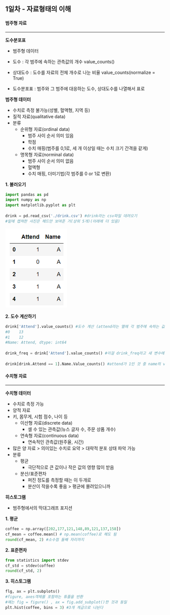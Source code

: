 ## 1일차 - 자료형태의 이해



#### 범주형 자료

---

**도수분포표**

- 범주형 데이터

- 도수 : 각 범주에 속하는 관측값의 개수 value_counts()
- 상대도수  : 도수를 자료의 전체 개수로 나눈 비율 value_counts(normalize = True)
- 도수분포표 : 범주와 그 범주에 대응하는 도수, 상대도수를 나열해서 표로



**범주형 데이터**

- 수치로 측정 불가능(성별, 혈액형, 지역 등)
- 질적 자료(qualitative data)
- 분류
  - 순위형 자료(ordinal data)
    - 범주 사이 순서 의미 있음
    - 학점
    - 수치 매핑(범주를 0,1로, 세 개 이상일 때는 수치 크기 간격을 같게)
  - 명목형 자료(norminal data)
    - 범주 사이 순서 의미 없음
    - 혈액형
    - 수치 매핑, 더미기법(각 범주를 0 or 1로 변환)



**1. 불러오기**

```python
import pandas as pd
import numpy as np
import matplotlib.pyplot as plt

drink = pd.read_csv('./drink.csv') #drink라는 csv파일 데려오기
#밑에 캡쳐한 사진은 헤드만 보여준 거(상위 5개)(아래에 더 있음)
```

![image-20220211001107156](MachineLearning_Code.assets/image-20220211001107156.png)

**2. 도수 계산하기**

```python
drink['Attend'].value_counts() #도수 계산 (attend라는 열에 각 범주에 속하는 값 개수)
#0    13
#1    12
#Name: Attend, dtype: int64

drink_freq = drink['Attend'].value_counts() #이걸 drink_freq라고 새 변수에 넣기

drink[drink.Attend == 1].Name.Value_counts() #attend가 1인 것 중 name의 value_counts하기
```



#### 수치형 자료

---



**수치형 데이터**

- 수치로 측정 가능
- 양적 자료
- 키, 몸무게, 시험 점수, 나이 등
  - 이산형 자료(discrete data)
    - 셀 수 있는 관측값(뉴스 글자 수, 주문 상품 개수)
  - 연속형 자료(continuous data)
    - 연속적인 관측값(원주율, 시간)
- 많은 양 자료 > 의미있는 수치로 요약 > 대략적 분포 상태 파악 가능
- 분류
  - 평균
    - 극단적으로 큰 값이나 작은 값의 영향 많이 받음
  - 분산/표준편차
    - 퍼진 정도를 측정할 때는 이 두개로
    - 분산이 작을수록 좋음 > 평균에 몰려있으니까



**히스토그램**

- 범주형에서의 막대그래프 포지션



**1. 평균**

```python
coffee = np.array([202,177,121,148,89,121,137,158])
cf_mean = coffee.mean() # np.mean(coffee)로 해도 됨
round(cf_mean, 2) #소수점 둘째 자리까지
```



**2. 표준편차**

```python
from statistics import stdev
cf_std = stdev(coffee)
round(cf_std, 2)
```



**3. 히스토그램**

```python
flg, ax = plt.subplots()
#figure, axes객체를 포함하는 튜플을 반환
#예는 fig = figure() , ax = fig.add_subplot()한 것과 동일
plt.hist(coffee, bins = 3) #3개 계급으로 나뉜다
```

